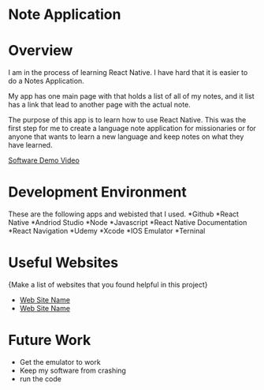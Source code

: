 # Note Application
# Overview

<!--{Important!  Do not say in this section that this is college assignment.  Talk about what you are trying to accomplish as a software engineer to further //your learning.}-->
I am in the process of learning React Native. I have hard that it is easier to do a Notes Application. 

<!--//{Provide a description of your app.  Describe how to use the app.}-->
My app has one main page with that holds a list of all of my notes, and it list has a link that lead to another page with the actual note. 

<!--//{Describe your purpose for creating this app.}-->
The purpose of this app is to learn how to use React Native. This was the first step for me to create a language note application for missionaries or for anyone that wants to learn a new language and keep notes on what they have learned. 

<!--//{Provide a link to your YouTube demonstration.  It should be a 4-5 minute demo of the app running and a walkthrough of the code.}-->

[Software Demo Video](https://youtu.be/F5BUJGPIgJY)

# Development Environment

<!--//{Describe the tools that you used to develop the app}-->
<!--//{Describe the programming language that you used and any libraries.}-->
These are the following apps and webisted that I used. 
*Github
*React Native
*Andriod Studio
*Node
*Javascript
*React Native Documentation
*React Navigation
*Udemy
*Xcode
*IOS Emulator
*Terninal




# Useful Websites

{Make a list of websites that you found helpful in this project}
* [Web Site Name](http://url.link.goes.here)
* [Web Site Name](http://url.link.goes.here)

# Future Work

<!--{Make a list of things that you need to fix, improve, and add in the future.}-->
* Get the emulator to work 
* Keep my software from crashing
* run the code

